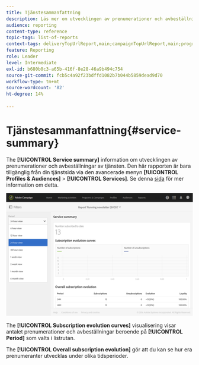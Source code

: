 ```yaml
---
title: Tjänstesammanfattning
description: Läs mer om utvecklingen av prenumerationer och avbeställningar i den färdiga rapporten.
audience: reporting
content-type: reference
topic-tags: list-of-reports
context-tags: deliveryTopUrlReport,main;campaignTopUrlReport,main;programTopUrlReport,main
feature: Reporting
role: Leader
level: Intermediate
exl-id: b680b0c3-a65b-416f-8e28-46a9b494c754
source-git-commit: fcb5c4a92f23bdffd1082b7b044b5859dead9d70
workflow-type: tm+mt
source-wordcount: '82'
ht-degree: 14%

---
```


# Tjänstesammanfattning{#service-summary}

The **[!UICONTROL Service summary]** information om utvecklingen av prenumerationer och avbeställningar av tjänsten.
Den här rapporten är bara tillgänglig från din tjänstsida via den avancerade menyn **[!UICONTROL Profiles & Audiences]** > **[!UICONTROL Services]**. Se denna [sida](../../audiences/using/monitoring-subscriptions.md#service-reports) för mer information om detta.

![](assets/service-summary.png)

The **[!UICONTROL Subscription evolution curves]** visualisering visar antalet prenumerationer och avbeställningar beroende på **[!UICONTROL Period]** som valts i listrutan.

The **[!UICONTROL Overall subscription evolution]** gör att du kan se hur era prenumeranter utvecklas under olika tidsperioder.
